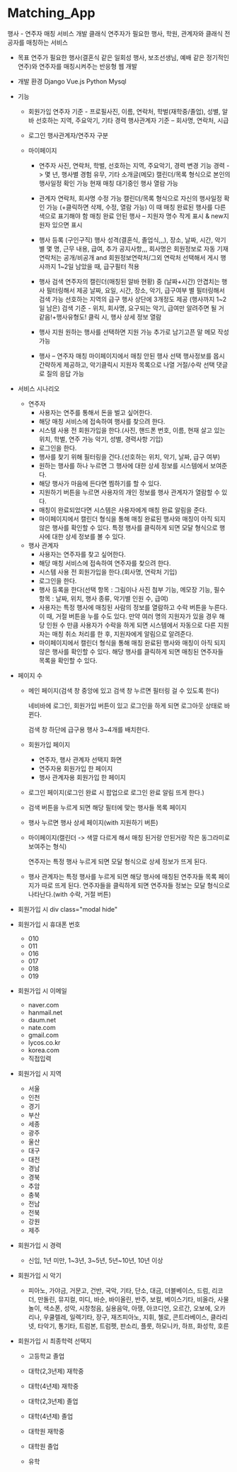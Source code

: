 # Matching_App
행사 - 연주자 매칭 서비스 개발
클래식 연주자가 필요한 행사, 학원, 관계자와 클래식 전공자를 매칭하는 서비스

- 목표
연주가 필요한 행사(결혼식 같은 일회성 행사, 보조선생님, 예배 같은 정기적인 연주)와 연주자를 매칭시켜주는 반응형 웹 개발

- 개발 환경
Django Vue.js Python Mysql

- 기능
    - 회원가입
    연주자 기준 - 프로필사진, 이름, 연락처, 학벌(재학중/졸업), 성별, 알바 선호하는 지역, 주요악기, 기타 경력
    행사관계자 기준 – 회사명, 연락처, 시급

    - 로그인
    행사관계자/연주자 구분

    - 마이페이지
        - 연주자
        사진, 연락처, 학벌, 선호하는 지역, 주요악기, 경력 변경 기능
        경력 -> 몇 년, 행사별 경험 유무, 기타 소개글(메모)
        캘린더/목록 형식으로 본인의 행사일정 확인 가능
        현재 매칭 대기중인 행사 열람 가능

        - 관계자
        연락처, 회사명 수정 가능
        캘린더/목록 형식으로 자신의 행사일정 확인 가능 (+클릭하면 삭제, 수정, 열람 가능)
        이 때 매칭 완료된 행사를 다른색으로 표기해야 함
        매칭 완료 안된 행사 – 지원자 명수 작게 표시 & new지원자 있으면 표시

        -	행사 등록 (구인구직)
        행사 성격(결혼식, 졸업식,,,), 장소, 날짜, 시간, 악기 별 몇 명, 근무 내용, 급여, 추가 공지사항,,,
        회사명은 회원정보로 자동 기재
        연락처는 공개/비공개 and 회원정보연락처/그외 연락처 선택해서 게시
        행사까지 1~2일 남았을 때, 급구필터 적용

        -	행사 검색
        연주자의 캘린더(매칭된 알바 현황) 중 (날짜+시간) 안겹치는 행사 필터링해서 제공
        날짜, 요일, 시간, 장소, 악기, 급구여부 별 필터링해서 검색 가능
        선호하는 지역의 급구 행사 상단에 3개정도 제공 (행사까지 1~2일 남은)
        검색 기준 - 위치, 회사명, 요구되는 악기, 급여만 알려주면 될 거 같음!+행사유형도!
        클릭 시, 행사 상세 정보 열람

        -	행사 지원
        원하는 행사를 선택하면 지원 가능
        추가로 남기고픈 말 메모 작성 가능

        -	행사 – 연주자 매칭
        마이페이지에서 매칭 안된 행사 선택 
        행사정보를 몹시 간략하게 제공하고, 악기클릭시 지원자 목록으로 나열
        거절/수락 선택
        댓글로 질의 응답 가능

* 서비스 시나리오

  * 연주자
    * 사용자는 연주를 통해서 돈을 벌고 싶어한다. 
    * 해당 매칭 서비스에 접속하여 행사를 찾으려 한다.
    * 시스템 사용 전 회원가입을 한다.(사진, 핸드폰 번호, 이름, 현재 살고 있는 위치, 학벌, 연주 가능 악기, 성별, 경력사항 기입)
    * 로그인을 한다.
    * 행사를 찾기 위해 필터링을 건다.(선호하는 위치, 악기, 날짜, 급구 여부)
    * 원하는 행사를 하나 누르면 그 행사에 대한 상세 정보를 시스템에서 보여준다. 
    * 해당 행사가 마음에 든다면 찜하기를 할 수 있다.
    * 지원하기 버튼을 누르면 사용자의 개인 정보를 행사 관계자가 열람할 수 있다.
    * 매칭이 완료되었다면 시스템은 사용자에게 매칭 완료 알림을 준다.
    * 마이페이지에서 캘린더 형식을 통해 매칭 완료된 행사와 매칭이 아직 되지 않은 행사를 확인할 수 있다. 특정 행사를 클릭하게 되면 모달 형식으로 행사에 대한 상세 정보를 볼 수 있다. 
  * 행사 관계자
    * 사용자는 연주자를 찾고 싶어한다.
    * 해당 매칭 서비스에 접속하여 연주자를 찾으려 한다. 
    * 시스템 사용 전 회원가입을 한다.(회사명, 연락처 기입)
    * 로그인을 한다.
    * 행사 등록을 한다(선택 항목 : 그림이나 사진 첨부 기능, 메모장 기능, 필수 항목 : 날짜, 위치, 행사 종류, 악기별 인원 수, 급여)
    * 사용자는 특정 행사에 매칭된 사람의 정보를 열람하고 수락 버튼을 누른다. 이 때, 거절 버튼을 누를 수도 있다. 만약 여러 명의 지원자가 있을 경우 해당 인원 수 만큼 사용자가 수락을 하게 되면 시스템에서 자동으로 다른 지원자는 매칭 취소 처리를 한 후, 지원자에게 알림으로 알려준다. 
    * 마이페이지에서 캘린더 형식을 통해 매칭 완료된 행사와 매칭이 아직 되지 않은 행사를 확인할 수 있다. 해당 행사를 클릭하게 되면 매칭된 연주자들 목록을 확인할 수 있다.

* 페이지 수

  * 메인 페이지(검색 창 중앙에 있고 검색 창 누르면 필터링 걸 수 있도록 한다) 

    네비바에 로그인, 회원가입 버튼이 있고 로그인을 하게 되면 로그아웃 상태로 바뀐다.

    검색 창 하단에 급구용 행사 3~4개를 배치한다.

  * 회원가입 페이지

    * 연주자, 행사 관계자 선택지 화면
    * 연주자용 회원가입 한 페이지
    * 행사 관계자용 회원가입 한 페이지

  * 로그인 페이지(로그인 완료 시 팝업으로 로그인 완료 알림 뜨게 한다.)

  * 검색 버튼을 누르게 되면 해당 필터에 맞는 행사들 목록 페이지

  * 행사 누르면 행사 상세 페이지(with 지원하기 버튼)

  * 마이페이지(캘린더 -> 색깔 다르게 해서 매칭 된거랑 안된거랑 작은 동그라미로 보여주는 형식)

    연주자는 특정 행사 누르게 되면 모달 형식으로 상세 정보가 뜨게 된다.

  * 행사 관계자는 특정 행사를 누르게 되면 해당 행사에 매칭된 연주자들 목록 페이지가 따로 뜨게 된다. 연주자들을 클릭하게 되면 연주자들 정보는 모달 형식으로 나타난다.(with 수락, 거절 버튼)
  
* 회원가입 시 div class="modal hide"

* 회원가입 시 휴대폰 번호
  * 010
  * 011
  * 016
  * 017
  * 018
  * 019
* 회원가입 시 이메일
  * naver.com
  * hanmail.net
  * daum.net
  * nate.com
  * gmail.com
  * lycos.co.kr
  * korea.com
  * 직접입력
* 회원가입 시 지역
  * 서울
  * 인천
  * 경기
  * 부산
  * 세종
  * 광주
  * 울산
  * 대구
  * 대전
  * 경남
  * 경북
  * 추암
  * 충북
  * 전남
  * 전북
  * 강원
  * 제주
* 회원가입 시 경력
  * 신입, 1년 미만, 1~3년, 3~5년, 5년~10년, 10년 이상

* 회원가입 시 악기
  * 피아노, 가야금, 거문고, 건반, 국악, 기타, 단소, 대금, 더블베이스, 드럼, 리코더, 만돌린, 뮤지컬, 미디, 바순, 바이올린, 반주, 보컬, 베이스기타, 비올라, 사물놀이, 색소폰, 성악, 시창청음, 실용음악, 아쟁, 아코디언, 오르간, 오보에, 오카리나, 우쿨렐레, 일렉기타, 장구, 재즈피아노, 지휘, 첼로, 콘트라베이스, 클라리넷, 타악기, 통기타, 트럼본, 트럼펫, 판소리, 플룻, 하모니카, 하프, 화성학, 호른

* 회원가입 시 최종학력 선택지

  * 고등학교 졸업

  * 대학(2,3년제)  재학중

  * 대학(4년제) 재학중

  * 대학(2,3년제) 졸업

  * 대학(4년제) 졸업

  * 대학원 재학중

  * 대학원 졸업

  * 유학

    

